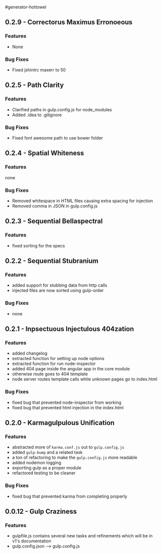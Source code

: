 #generator-hottowel

## 0.2.9 - Correctorus Maximus Erronoeous

### Features
- None

### Bug Fixes

- Fixed jshintrc maxerr to 50

## 0.2.5 - Path Clarity

### Features
- Clarified paths in gulp.config.js for node_modules
- Added .idea to .gitignore

### Bug Fixes

- Fixed font awesome path to use bower folder

## 0.2.4 - Spatial Whiteness

### Features
none

### Bug Fixes

- Removed whitespace in HTML files causing extra spacing for injection
- Removed comma in JSON in gulp.config.js

## 0.2.3 - Sequential Bellaspectral

### Features

- fixed sorting for the specs

## 0.2.2 - Sequential Stubranium

### Features

- added support for stubbing data from http calls
- injected files are now sorted using gulp-order

### Bug Fixes

- none

## 0.2.1 - Inpsectuous Injectulous 404zation

### Features

- added changelog
- extracted function for setting up node options
- extracted function for run node-inspector
- added 404 page inside the angular app in the core module
- otherwise route goes to 404 template
- node server routes template calls while unknown pages go to index.html

### Bug Fixes

- fixed bug that prevented node-inspector from working
- fixed bug that prevented html injection in the index.html

## 0.2.0 - Karmagulpulous Unification

### Features

- abstracted more of `karma.conf.js` out to `gulp.config.js` 
- added `gulp-bump` and a related task
- a ton of refactoring to make the `gulp.config.js` more readable
- added nodemon logging
- exporting gulp as a proper module
- refactored testing to be cleaner

### Bug Fixes

- fixed bug that prevented karma from completing properly

## 0.0.12 - Gulp Craziness

### Features

- gulpfile.js contains several new tasks and refinements which will be in v1's documentation
- gulp.config.json --> gulp.config.js

